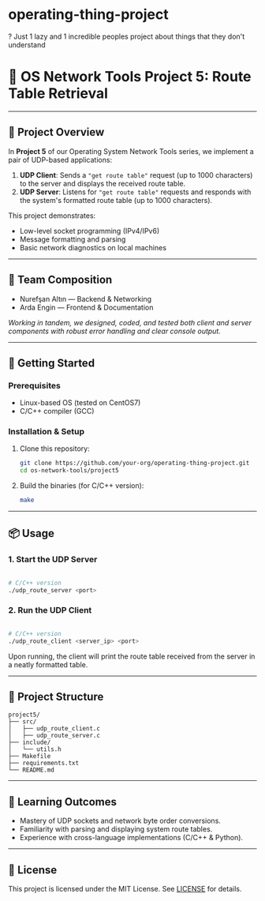 # operating-thing-project
? Just 1 lazy and 1 incredible peoples project about things that they don't understand
# 🚀 OS Network Tools Project 5: Route Table Retrieval

&#x20;

---

## 📝 Project Overview

In **Project 5** of our Operating System Network Tools series, we implement a pair of UDP-based applications:

1. **UDP Client**: Sends a `"get route table"` request (up to 1000 characters) to the server and displays the received route table.
2. **UDP Server**: Listens for `"get route table"` requests and responds with the system's formatted route table (up to 1000 characters).

This project demonstrates:

* Low-level socket programming (IPv4/IPv6)
* Message formatting and parsing
* Basic network diagnostics on local machines

---

## 👥 Team Composition

* Nurefşan Altın — Backend & Networking
* Arda Engin — Frontend & Documentation

*Working in tandem, we designed, coded, and tested both client and server components with robust error handling and clear console output.*

---

## 🚀 Getting Started

### Prerequisites

* Linux-based OS (tested on  CentOS7)
* C/C++ compiler (GCC)

### Installation & Setup

1. Clone this repository:

   ```bash
   git clone https://github.com/your-org/operating-thing-project.git
   cd os-network-tools/project5
   ```

2. Build the binaries (for C/C++ version):

   ```bash
   make
   ```
---

## 📦 Usage

### 1. Start the UDP Server

```bash

# C/C++ version
./udp_route_server <port>

```

### 2. Run the UDP Client

```bash

# C/C++ version
./udp_route_client <server_ip> <port>

```

Upon running, the client will print the route table received from the server in a neatly formatted table.

---

## 📂 Project Structure

```
project5/
├── src/
│   ├── udp_route_client.c
│   ├── udp_route_server.c
├── include/
│   └── utils.h
├── Makefile
├── requirements.txt
└── README.md
```

---

## 🎯 Learning Outcomes

* Mastery of UDP sockets and network byte order conversions.
* Familiarity with parsing and displaying system route tables.
* Experience with cross-language implementations (C/C++ & Python).

---

## 📄 License

This project is licensed under the MIT License. See [LICENSE](../LICENSE) for details.
